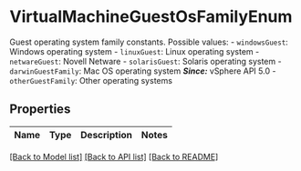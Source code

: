 # VirtualMachineGuestOsFamilyEnum

Guest operating system family constants.  Possible values: - `windowsGuest`: Windows operating system - `linuxGuest`: Linux operating system - `netwareGuest`: Novell Netware - `solarisGuest`: Solaris operating system - `darwinGuestFamily`: Mac OS operating system      ***Since:*** vSphere API 5.0 - `otherGuestFamily`: Other operating systems 

## Properties
Name | Type | Description | Notes
------------ | ------------- | ------------- | -------------

[[Back to Model list]](../README.md#documentation-for-models) [[Back to API list]](../README.md#documentation-for-api-endpoints) [[Back to README]](../README.md)



